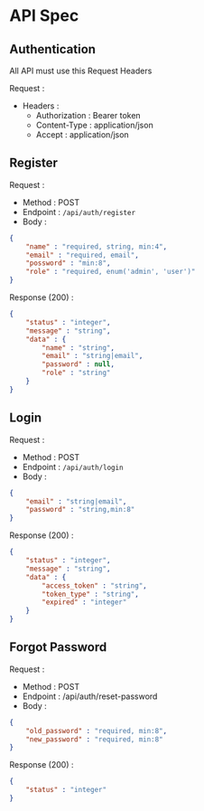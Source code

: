 # API Spec

## Authentication

All API must use this Request Headers

Request : 
* Headers :
    - Authorization : Bearer token
    - Content-Type : application/json
    - Accept : application/json

## Register

Request :
* Method : POST
* Endpoint : `/api/auth/register`
* Body :
```json
{
    "name" : "required, string, min:4",
    "email" : "required, email",
    "possword" : "min:8",
    "role" : "required, enum('admin', 'user')"
}
```

Response (200) :
```json
{
    "status" : "integer",
    "message" : "string",
    "data" : {
        "name" : "string",
        "email" : "string|email",
        "password" : null,
        "role" : "string"
    }
}
```

## Login

Request : 
* Method : POST
* Endpoint : `/api/auth/login`
* Body :
```json
{
    "email" : "string|email",
    "password" : "string,min:8"
}
```

Response (200) :
```json
{
    "status" : "integer",
    "message" : "string",
    "data" : {
        "access_token" : "string",
        "token_type" : "string",
        "expired" : "integer"
    }
}
```

## Forgot Password

Request : 
* Method : POST
* Endpoint : /api/auth/reset-password
* Body : 
```json
{
    "old_password" : "required, min:8",
    "new_password" : "required, min:8"
}
```

Response (200) :
```json
{
    "status" : "integer"
}
```

